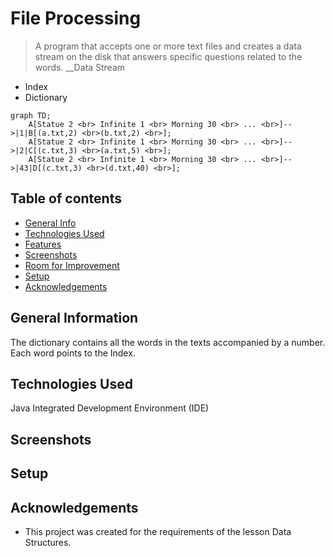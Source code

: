 # File Processing
> A program that accepts one or more text files and creates a data stream on the disk that
answers specific questions related to the words. 
__Data Stream
* Index
* Dictionary


```mermaid
graph TD;
    A[Statue 2 <br> Infinite 1 <br> Morning 30 <br> ... <br>]-->|1|B[(a.txt,2) <br>(b.txt,2) <br>];
    A[Statue 2 <br> Infinite 1 <br> Morning 30 <br> ... <br>]-->|2|C[(c.txt,3) <br>(a.txt,5) <br>];
    A[Statue 2 <br> Infinite 1 <br> Morning 30 <br> ... <br>]-->|43|D[(c.txt,3) <br>(d.txt,40) <br>];

```

## Table of contents
* [General Info](#general-information)
* [Technologies Used](#technologies-used)
* [Features](#features)
* [Screenshots](#screenshots)
* [Room for Improvement](#room-for-improvement)
* [Setup](#setup)
* [Acknowledgements](#acknowledgements)

## General Information


The dictionary contains all the words in the texts accompanied by a number. Each word points to the Index.


## Technologies Used
Java Integrated Development Environment (IDE)

## Screenshots



## Setup


## Acknowledgements
- This project was created for the requirements of the lesson Data Structures.

